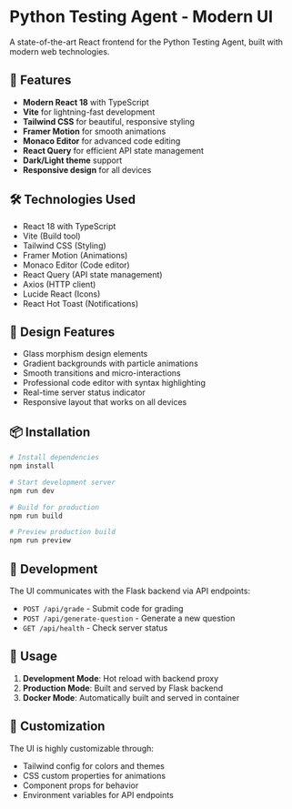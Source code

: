 # Python Testing Agent - Modern UI

A state-of-the-art React frontend for the Python Testing Agent, built with modern web technologies.

## 🚀 Features

- **Modern React 18** with TypeScript
- **Vite** for lightning-fast development
- **Tailwind CSS** for beautiful, responsive styling
- **Framer Motion** for smooth animations
- **Monaco Editor** for advanced code editing
- **React Query** for efficient API state management
- **Dark/Light theme** support
- **Responsive design** for all devices

## 🛠️ Technologies Used

- React 18 with TypeScript
- Vite (Build tool)
- Tailwind CSS (Styling)
- Framer Motion (Animations)
- Monaco Editor (Code editor)
- React Query (API state management)
- Axios (HTTP client)
- Lucide React (Icons)
- React Hot Toast (Notifications)

## 🎨 Design Features

- Glass morphism design elements
- Gradient backgrounds with particle animations
- Smooth transitions and micro-interactions
- Professional code editor with syntax highlighting
- Real-time server status indicator
- Responsive layout that works on all devices

## 📦 Installation

```bash
# Install dependencies
npm install

# Start development server
npm run dev

# Build for production
npm run build

# Preview production build
npm run preview
```

## 🚀 Development

The UI communicates with the Flask backend via API endpoints:

- `POST /api/grade` - Submit code for grading
- `POST /api/generate-question` - Generate a new question
- `GET /api/health` - Check server status

## 🎯 Usage

1. **Development Mode**: Hot reload with backend proxy
2. **Production Mode**: Built and served by Flask backend
3. **Docker Mode**: Automatically built and served in container

## 🎨 Customization

The UI is highly customizable through:

- Tailwind config for colors and themes
- CSS custom properties for animations
- Component props for behavior
- Environment variables for API endpoints
